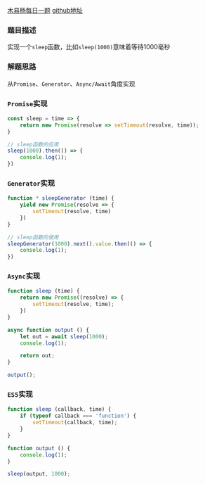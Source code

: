 [木易杨每日一题](https://juejin.im/post/5cb3376bf265da039c0543da#heading-3)
[github地址](https://github.com/Advanced-Frontend/Daily-Interview-Question/issues/63)
### 题目描述
实现一个`sleep`函数，比如`sleep(1000)`意味着等待1000毫秒

### 解题思路
从`Promise`、`Generator`、`Async/Await`角度实现

### `Promise`实现
```js
const sleep = time => {
    return new Promise(resolve => setTimeout(resolve, time));
}

// sleep函数的应用
sleep(1000).then(() => {
    console.log(1);
})
```

### `Generator`实现
```js
function * sleepGenerator (time) {
    yield new Promise(resolve => {
        setTimeout(resolve, time)
    })
}

// sleep函数的使用
sleepGenerator(1000).next().value.then(() => {
    console.log(1);
})
```

### `Async`实现
```js
function sleep (time) {
    return new Promise((resolve) => {
        setTimeout(resolve, time);
    })
}

async function output () {
    let out = await sleep(1000);
    console.log(1);

    return out;
}

output();
```

### `ES5`实现
```js
function sleep (callback, time) {
    if (typeof callback === 'function') {
        setTimeout(callback, time);
    }
}

function output () {
    console.log(1);
}

sleep(output, 1000);
```
